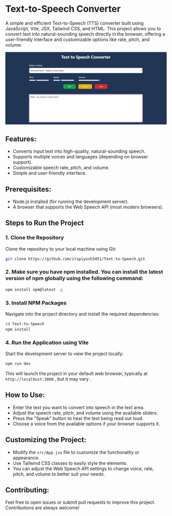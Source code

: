 # Text-to-Speech Converter

A simple and efficient Text-to-Speech (TTS) converter built using JavaScript, Vite, JSX, Tailwind CSS, and HTML. This project allows you to convert text into natural-sounding speech directly in the browser, offering a user-friendly interface and customizable options like rate, pitch, and volume.

![Alt](DashBoard.png)

## Features:
- Converts input text into high-quality, natural-sounding speech.
- Supports multiple voices and languages (depending on browser support).
- Customizable speech rate, pitch, and volume.
- Simple and user-friendly interface.

## Prerequisites:
- Node.js installed (for running the development server).
- A browser that supports the Web Speech API (most modern browsers).

## Steps to Run the Project

### 1. Clone the Repository
Clone the repository to your local machine using Git:
```bash
git clone https://github.com/itspiyush3451/Text-to-Speech.git
```

### 2. Make sure you have npm installed. You can install the latest version of npm globally using the following command:
```bash
npm install npm@latest -g
```

### 3. Install NPM Packages
Navigate into the project directory and install the required dependencies:
```bash
cd Text-to-Speech
npm install
```

### 4. Run the Application using Vite
Start the development server to view the project locally:
```bash
npm run dev
```
This will launch the project in your default web browser, typically at `http://localhost:3000` , but it may vary .

## How to Use:
- Enter the text you want to convert into speech in the text area.
- Adjust the speech rate, pitch, and volume using the available sliders.
- Press the "Speak" button to hear the text being read out loud.
- Choose a voice from the available options if your browser supports it.

## Customizing the Project:
- Modify the `src/App.jsx` file to customize the functionality or appearance.
- Use Tailwind CSS classes to easily style the elements.
- You can adjust the Web Speech API settings to change voice, rate, pitch, and volume to better suit your needs.

## Contributing:
Feel free to open issues or submit pull requests to improve this project. Contributions are always welcome!
